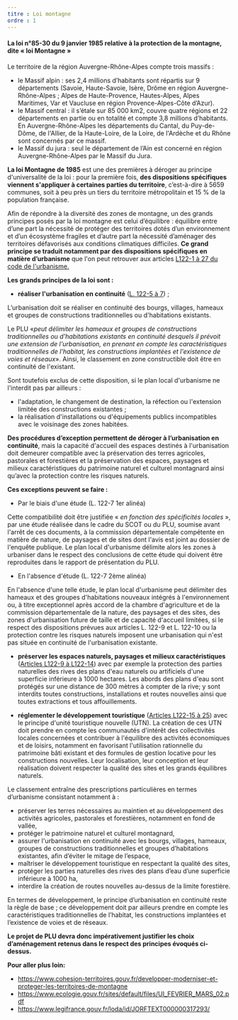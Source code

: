 ```yaml
---
titre : Loi montagne
ordre : 1
---
```

#### La loi n°85-30 du 9 janvier 1985 relative à la protection de la montagne, dite « loi Montagne »

Le territoire de la région Auvergne-Rhône-Alpes compte trois massifs :
- le Massif alpin : ses 2,4 millions d’habitants sont répartis sur 9 départements (Savoie, Haute-Savoie, Isère, Drôme en région Auvergne-Rhône-Alpes ; Alpes de Haute-Provence, Hautes-Alpes, Alpes Maritimes, Var et Vaucluse en région Provence-Alpes-Côte d’Azur).
- le Massif central :  il s’étale sur 85 000 km2, couvre quatre régions et 22 départements en partie ou en totalité et compte 3,8 millions d’habitants. En Auvergne-Rhône-Alpes les départements du Cantal, du Puy-de-Dôme, de l'Allier, de la Haute-Loire, de la Loire, de l'Ardèche et du Rhône sont concernés par ce massif.
- le Massif du jura : seul le département de l’Ain est concerné en région Auvergne-Rhône-Alpes par le Massif du Jura.

**La loi Montagne de 1985** est une des premières à déroger au principe d'universalité de la loi : pour la première fois, **des dispositions spécifiques viennent s'appliquer à certaines parties du territoire**, c’est-à-dire à 5659 communes, soit à peu près un tiers du territoire métropolitain et 15 % de la population française. 

Afin de répondre à la diversité des zones de montagne, un des grands principes posés par la loi montagne est celui d’équilibre : équilibre
entre d’une part la nécessité de protéger des territoires
dotés d’un environnement et d’un écosystème fragiles
et d’autre part la nécessité d’aménager des territoires
défavorisés aux conditions climatiques difficiles.
**Ce grand principe se traduit notamment par des
dispositions spécifiques en matière d’urbanisme** que l'on peut retrouver aux articles [L122-1 à 27 du code de l'urbanisme.](https://www.legifrance.gouv.fr/codes/section_lc/LEGITEXT000006074075/LEGISCTA000031210568/#LEGISCTA000031212320)

**Les grands principes de la loi sont :**
- **réaliser l'urbanisation en continuité** ([L. 122-5 à 7](https://www.legifrance.gouv.fr/codes/section_lc/LEGITEXT000006074075/LEGISCTA000031210586/#LEGISCTA000031212306)) ;

L’urbanisation doit se réaliser en continuité des bourgs, villages, hameaux et groupes de constructions traditionnelles ou d'habitations existants. 

Le PLU «*peut délimiter les hameaux et groupes de constructions traditionnelles ou d'habitations existants en continuité desquels il prévoit une extension de l'urbanisation, en prenant en compte les caractéristiques traditionnelles de l'habitat, les constructions implantées et l'existence de voies et réseaux*». Ainsi, le classement en zone constructible doit être en continuité de l'existant.

Sont toutefois exclus de cette disposition, si le plan local d'urbanisme ne l'interdit pas par ailleurs :
-  l'adaptation, le changement de destination, la réfection ou l'extension limitée des constructions existantes ;
- la réalisation d'installations ou d'équipements publics incompatibles avec le voisinage des zones habitées.

**Des procédures d’exception permettent de déroger à l’urbanisation en continuité**, mais la capacité d'accueil des espaces destinés à l'urbanisation doit demeurer compatible avec la préservation des terres agricoles, pastorales et forestières et la préservation des espaces, paysages et milieux caractéristiques du patrimoine naturel et culturel montagnard ainsi qu’avec la protection contre les risques naturels.

**Ces exceptions peuvent se faire :**

- Par le biais d'une étude (L. 122-7 1er alinéa)

Cette compatibilité doit être justifiée « *en fonction des spécificités locales* », par une étude réalisée dans le cadre du SCOT ou du PLU, soumise avant l'arrêt de ces documents, à la commission départementale compétente en matière de nature, de paysages et de sites dont l'avis est joint au dossier de l'enquête publique. Le plan local d'urbanisme délimite alors les zones à urbaniser dans le respect des conclusions de cette étude qui doivent être reproduites dans le rapport de présentation du PLU.

- En l'absence d'étude (L. 122-7 2ème alinéa)

En l'absence d'une telle étude, le plan local d'urbanisme peut délimiter des hameaux et des groupes d'habitations nouveaux intégrés à l'environnement ou, à titre exceptionnel après accord de la chambre d'agriculture et de la commission départementale de la nature, des paysages et des sites, des zones d'urbanisation future de taille et de capacité d'accueil limitées, si le respect des dispositions prévues aux articles L. 122-9 et L. 122-10 ou la protection contre les risques naturels imposent une urbanisation qui n'est pas située en continuité de l'urbanisation existante.

- **préserver les espaces naturels, paysages et milieux caractéristiques** ([Articles L122-9 à L122-14](https://www.legifrance.gouv.fr/codes/section_lc/LEGITEXT000006074075/LEGISCTA000031210603/#LEGISCTA000031212294)) avec par exemple la protection des parties naturelles des rives des plans d'eau naturels ou artificiels d'une superficie inférieure à 1000 hectares. Les abords des plans d'eau sont protégés sur une distance de 300 mètres à compter de la rive; y sont interdits toutes constructions, installations et routes nouvelles ainsi que toutes extractions et tous affouillements.

- **réglementer le développement touristique** ([Articles L122-15 à 25](https://www.legifrance.gouv.fr/codes/section_lc/LEGITEXT000006074075/LEGISCTA000031210623/#LEGISCTA000031212279)) avec le principe d'unité touristique nouvelle (UTN). La création de ces UTN doit prendre en compte les communautés d'intérêt des collectivités locales concernées et contribuer à l'équilibre des activités économiques et de loisirs, notamment en favorisant l'utilisation rationnelle du patrimoine bâti existant et des formules de gestion locative pour les constructions nouvelles. 
Leur localisation, leur conception et leur réalisation doivent respecter la qualité des sites et les grands équilibres naturels.

Le classement entraîne des prescriptions particulières en termes d’urbanisme consistant notamment à :
- préserver les terres nécessaires au maintien et au développement des activités agricoles, pastorales et forestières, notamment en fond de vallée,
- protéger le patrimoine naturel et culturel montagnard,
- assurer l'urbanisation en continuité avec les bourgs, villages, hameaux, groupes de constructions traditionnelles et groupes d’habitations existantes, afin d’éviter le mitage de l’espace,
- maîtriser le développement touristique en respectant la qualité des sites,
- protéger les parties naturelles des rives des plans d’eau d’une superficie inférieure à 1000 ha,
-  interdire la création de routes nouvelles au-dessus de la limite forestière.

En termes de développement, le principe d’urbanisation en continuité reste la règle de base ; ce développement doit par ailleurs prendre en compte les caractéristiques traditionnelles de l’habitat, les constructions implantées et l’existence de voies et de réseaux.

**Le projet de PLU devra donc impérativement justifier les choix d’aménagement retenus dans le respect des principes évoqués ci-dessus.**

**Pour aller plus loin:**
- https://www.cohesion-territoires.gouv.fr/developper-moderniser-et-proteger-les-territoires-de-montagne
- https://www.ecologie.gouv.fr/sites/default/files/UI_FEVRIER_MARS_02.pdf
- https://www.legifrance.gouv.fr/loda/id/JORFTEXT000000317293/